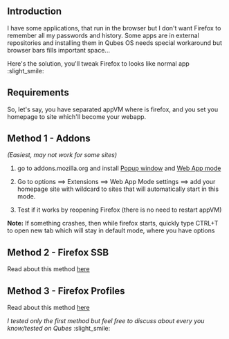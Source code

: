 Introduction
-

I have some applications, that run in the browser but I don't want Firefox to remember all my passwords and history. 
Some apps are in external repositories and installing them in Qubes OS needs special workaround but browser bars fills important space... 

Here's the solution, you'll tweak Firefox to looks like normal app  :slight_smile:

Requirements
-

So, let's say, you have separated appVM where is firefox, and you set you homepage to site which'll become your webapp.

Method 1 - Addons
-
*(Easiest, may not work for some sites)*

1. go to addons.mozilla.org and install [Popup window](https://addons.mozilla.org/en-US/firefox/addon/popup-window/) and [Web App mode](https://addons.mozilla.org/en-US/firefox/addon/web-app-mode/) 
 
2. Go to options ==> Extensions ==> Web App Mode settings ==> add your homepage site with wildcard to sites that will automatically start in this mode.

3. Test if it works by reopening Firefox (there is no need to restart appVM)

**Note:**
If something  crashes, then while firefox starts, quickly type CTRL+T to open new tab which will stay in default mode, where you have options

Method 2 - Firefox SSB
-
Read about this method [here](https://www.reddit.com/r/firefox/comments/f3ikwj/how_to_enable_web_apps_in_firefox_like_chrome/)

Method 3 - Firefox Profiles
-

Read about this method [here](https://www.reddit.com/r/firefox/comments/f3ikwj/how_to_enable_web_apps_in_firefox_like_chrome/)

*I tested only the first method but feel free to discuss about every you know/tested on Qubes* :slight_smile: